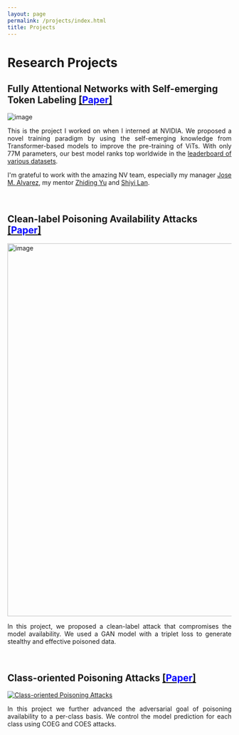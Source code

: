 ```yaml
---
layout: page
permalink: /projects/index.html
title: Projects
---
```


# Research Projects
## Fully Attentional Networks with Self-emerging Token Labeling [[<font color=Blue>Paper</font>]](https://openaccess.thecvf.com/content/ICCV2023/papers/Zhao_Fully_Attentional_Networks_with_Self-emerging_Token_Labeling_ICCV_2023_paper.pdf)

![image](https://github.com/bxz9200/bxz9200.github.io/assets/36553004/5e5c5196-bed8-433e-ac5d-8ba44af5812b)

<div style="text-align: justify;">
  
<p>This is the project I worked on when I interned at NVIDIA. We proposed a novel training paradigm by using the self-emerging knowledge from Transformer-based models to improve the pre-training of ViTs. With only 77M parameters, our best model ranks top worldwide in the <a href="https://paperswithcode.com/paper/fully-attentional-networks-with-self-emerging#:~:text=Recent%20studies%20indicate%20that%20Vision,of%2Dthe%2Dart%20robustness.">leaderboard of various datasets<a>.</p> 
</div>

<div style="text-align: justify;">
<p>I'm grateful to work with the amazing NV team, especially my manager <a href="(https://alvarezlopezjosem.github.io/">Jose M. Alvarez<a>, my mentor <a href="https://chrisding.github.io/">Zhiding Yu<a> and <a href="https://voidrank.github.io/">Shiyi Lan<a>.</p>
</div>

<br>


## Clean-label Poisoning Availability Attacks [[<font color=Blue>Paper</font>]](https://ojs.aaai.org/index.php/AAAI/article/view/20902)

<img width="836" alt="image" src="https://github.com/bxz9200/bxz9200.github.io/assets/36553004/e8adf045-04cd-413e-a1b0-f2525975d6c4">

<div style="text-align: justify;">
  
<p>In this project, we proposed a clean-label attack that compromises the model availability. We used a GAN model with a triplet loss to generate stealthy and effective poisoned data.</p>
</div>

<br>


## Class-oriented Poisoning Attacks [[<font color=Blue>Paper</font>]](https://openaccess.thecvf.com/content/WACV2022/papers/Zhao_Towards_Class-Oriented_Poisoning_Attacks_Against_Neural_Networks_WACV_2022_paper.pdf)

[![Class-oriented Poisoning Attacks](https://img.youtube.com/vi/BFeutstPusk/0.jpg)](https://youtu.be/BFeutstPusk)

<div style="text-align: justify;">
  
<p>In this project we further advanced the adversarial goal of poisoning availability to a per-class basis. We control the model prediction for each class using COEG and COES attacks.</p>
</div>

